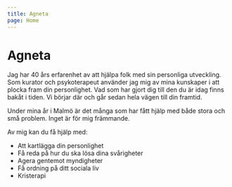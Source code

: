 ```yaml
---
title: Agneta
page: Home
---
```

# Agneta

Jag har 40 års erfarenhet av att hjälpa folk med sin personliga utveckling. Som kurator och psykoterapeut använder jag mig av mina kunskaper i att plocka fram din personlighet. Vad som har gjort dig till den du är idag finns bakåt i tiden. Vi börjar där och går sedan hela vägen till din framtid.

Under mina år i Malmö är det många som har fått hjälp med både stora och små problem. Inget är för mig främmande.

Av mig kan du få hjälp med:

- Att kartlägga din personlighet
- Få reda på hur du ska lösa dina svårigheter
- Agera gentemot myndigheter
- Få ordning på ditt sociala liv
- Kristerapi
